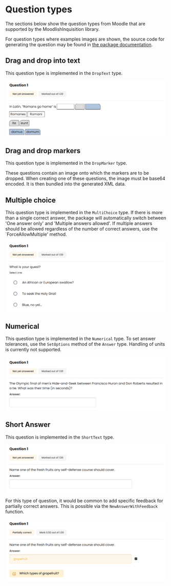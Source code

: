 # Question types
The sections below show the question types from Moodle that are supported by the MoodlishInquisition library.

For question types where examples images are shown, the source code for generating the question may be found in [the package documentation](https://pkg.go.dev/github.com/ReneBoedker/MoodlishInquisition).

## Drag and drop into text
This question type is implemented in the `DropText` type.

![Moodle rendering a 'Drag and drop into text' question](exampleImages/dropText.png)

## Drag and drop markers
This question type is implemented in the `DropMarker` type.

These questions contain an image onto which the markers are to be dropped. When creating one of these questions, the image must be base64 encoded. It is then bundled into the generated XML data.

## Multiple choice
This question type is implemented in the `MultiChoice` type. If there is more than a single correct answer, the package will automatically switch between 'One answer only' and 'Multiple answers allowed'.
If multiple answers should be allowed regardless of the number of correct answers, use the `ForceAllowMultiple' method.

![Moodle rendering a 'Multiple choice' question](exampleImages/multichoice.png)

## Numerical
This question type is implemented in the `Numerical` type. To set answer tolerances, use the `SetOptions` method of the `Answer` type.
Handling of units is currently not supported.

![Moodle rendering a 'Numerical' question](exampleImages/numerical.png)

## Short Answer
This question is implemented in the `ShortText` type.

![Moodle rendering a 'Short Answer' question](exampleImages/shortText.png)

For this type of question, it would be common to add specific feedback for partially correct answers. This is possible via the `NewAnswerWithFeedback` function.

![Specific feedback for partially correct answer](exampleImages/shortTextFeedback.png)
